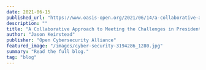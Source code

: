 ```yaml
---
date: 2021-06-15
published_url: "https://www.oasis-open.org/2021/06/14/a-collaborative-approach-to-meeting-the-challenges-in-president-bidens-executive-order-on-improving-us-cybersecurity"
description: ""
title: "A Collaborative Approach to Meeting the Challenges in President Biden’s Executive Order on Improving US Cybersecurity"
author: "Jason Keirstead"
publisher: "Open Cybersecurity Alliance"
featured_image: "/images/cyber-security-3194286_1280.jpg"
summary: "Read the full blog."
tag: "blog"
---
```

